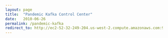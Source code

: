 ```yaml
---
layout: page
title:  "Pandemic Kafka Control Center"
date:   2010-06-26
permalink: /pandemic-kafka
redirect_to: http://ec2-52-32-249-204.us-west-2.compute.amazonaws.com:9021
---
```


